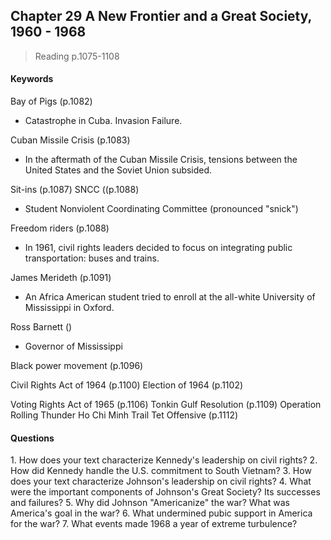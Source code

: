 ## Chapter 29 A New Frontier and a Great Society, 1960 - 1968

>Reading
p.1075-1108

#### Keywords
Bay of Pigs (p.1082)
+ Catastrophe in Cuba. Invasion Failure.

Cuban Missile Crisis (p.1083)
+ In the aftermath of the Cuban Missile Crisis, tensions between the United States and the Soviet Union subsided.

Sit-ins (p.1087)
SNCC ((p.1088)
+ Student Nonviolent Coordinating Committee (pronounced "snick")

Freedom riders (p.1088)
+ In 1961, civil rights leaders decided to focus on integrating public transportation: buses and trains.

James Merideth (p.1091)
+ An Africa American student tried to enroll at the all-white University of Mississippi in Oxford.

Ross Barnett ()
+ Governor of Mississippi

Black power movement (p.1096)

Civil Rights Act of 1964 (p.1100)
Election of 1964 (p.1102)

Voting Rights Act of 1965 (p.1106)
Tonkin Gulf Resolution (p.1109)
Operation Rolling Thunder
Ho Chi Minh Trail
Tet Offensive (p.1112)

#### Questions
1\.	How does your text characterize Kennedy's leadership on civil rights?
2\.	How did Kennedy handle the U.S. commitment to South Vietnam?
3\.	How does your text characterize Johnson's leadership on civil rights?
4\.	What were the important components of Johnson's Great Society? Its successes and failures?
5\.	Why did Johnson "Americanize" the war? What was America's goal in the war?
6\.	What undermined pubic support in America for the war?
7\.	What events made 1968 a year of extreme turbulence?

